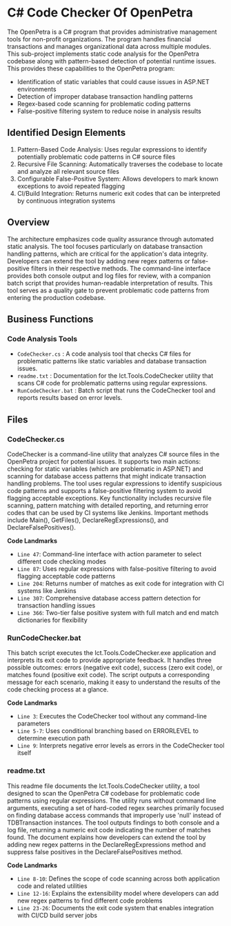 # C# Code Checker Of OpenPetra

The OpenPetra is a C# program that provides administrative management tools for non-profit organizations. The program handles financial transactions and manages organizational data across multiple modules. This sub-project implements static code analysis for the OpenPetra codebase along with pattern-based detection of potential runtime issues. This provides these capabilities to the OpenPetra program:

- Identification of static variables that could cause issues in ASP.NET environments
- Detection of improper database transaction handling patterns
- Regex-based code scanning for problematic coding patterns
- False-positive filtering system to reduce noise in analysis results

## Identified Design Elements

1. Pattern-Based Code Analysis: Uses regular expressions to identify potentially problematic code patterns in C# source files
2. Recursive File Scanning: Automatically traverses the codebase to locate and analyze all relevant source files
3. Configurable False-Positive System: Allows developers to mark known exceptions to avoid repeated flagging
4. CI/Build Integration: Returns numeric exit codes that can be interpreted by continuous integration systems

## Overview
The architecture emphasizes code quality assurance through automated static analysis. The tool focuses particularly on database transaction handling patterns, which are critical for the application's data integrity. Developers can extend the tool by adding new regex patterns or false-positive filters in their respective methods. The command-line interface provides both console output and log files for review, with a companion batch script that provides human-readable interpretation of results. This tool serves as a quality gate to prevent problematic code patterns from entering the production codebase.

## Business Functions

### Code Analysis Tools
- `CodeChecker.cs` : A code analysis tool that checks C# files for problematic patterns like static variables and database transaction issues.
- `readme.txt` : Documentation for the Ict.Tools.CodeChecker utility that scans C# code for problematic patterns using regular expressions.
- `RunCodeChecker.bat` : Batch script that runs the CodeChecker tool and reports results based on error levels.

## Files
### CodeChecker.cs

CodeChecker is a command-line utility that analyzes C# source files in the OpenPetra project for potential issues. It supports two main actions: checking for static variables (which are problematic in ASP.NET) and scanning for database access patterns that might indicate transaction handling problems. The tool uses regular expressions to identify suspicious code patterns and supports a false-positive filtering system to avoid flagging acceptable exceptions. Key functionality includes recursive file scanning, pattern matching with detailed reporting, and returning error codes that can be used by CI systems like Jenkins. Important methods include Main(), GetFiles(), DeclareRegExpressions(), and DeclareFalsePositives().

 **Code Landmarks**
- `Line 47`: Command-line interface with action parameter to select different code checking modes
- `Line 87`: Uses regular expressions with false-positive filtering to avoid flagging acceptable code patterns
- `Line 204`: Returns number of matches as exit code for integration with CI systems like Jenkins
- `Line 307`: Comprehensive database access pattern detection for transaction handling issues
- `Line 366`: Two-tier false positive system with full match and end match dictionaries for flexibility
### RunCodeChecker.bat

This batch script executes the Ict.Tools.CodeChecker.exe application and interprets its exit code to provide appropriate feedback. It handles three possible outcomes: errors (negative exit code), success (zero exit code), or matches found (positive exit code). The script outputs a corresponding message for each scenario, making it easy to understand the results of the code checking process at a glance.

 **Code Landmarks**
- `Line 3`: Executes the CodeChecker tool without any command-line parameters
- `Line 5-7`: Uses conditional branching based on ERRORLEVEL to determine execution path
- `Line 9`: Interprets negative error levels as errors in the CodeChecker tool itself
### readme.txt

This readme file documents the Ict.Tools.CodeChecker utility, a tool designed to scan the OpenPetra C# codebase for problematic code patterns using regular expressions. The utility runs without command line arguments, executing a set of hard-coded regex searches primarily focused on finding database access commands that improperly use 'null' instead of TDBTransaction instances. The tool outputs findings to both console and a log file, returning a numeric exit code indicating the number of matches found. The document explains how developers can extend the tool by adding new regex patterns in the DeclareRegExpressions method and suppress false positives in the DeclareFalsePositives method.

 **Code Landmarks**
- `Line 8-10`: Defines the scope of code scanning across both application code and related utilities
- `Line 12-16`: Explains the extensibility model where developers can add new regex patterns to find different code problems
- `Line 23-26`: Documents the exit code system that enables integration with CI/CD build server jobs

[Generated by the Sage AI expert workbench: 2025-03-30 02:22:57  https://sage-tech.ai/workbench]: #